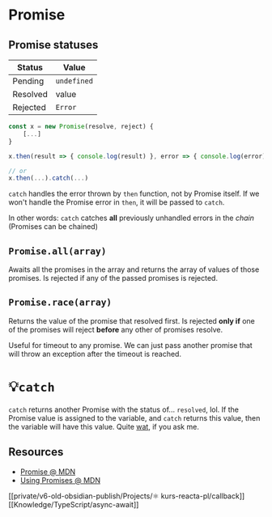 # Promise

## Promise statuses

| Status | Value |
| --- | --- |
| Pending | `undefined` |
| Resolved | value |
| Rejected | `Error` |

```js
const x = new Promise(resolve, reject) {
	[...]
}

x.then(result => { console.log(result) }, error => { console.log(error)}) // it still returns a promise to be handled by `catch`

// or
x.then(...).catch(...)
```

`catch` handles the error thrown by `then` function, not by Promise itself. If we won't handle the Promise error in `then`, it will be passed to `catch`.

In other words: `catch` catches **all** previously unhandled errors in the _chain_ (Promises can be chained)

## `Promise.all(array)`

Awaits all the promises in the array and returns the array of values of those promises. Is rejected if any of the passed promises is rejected.

## `Promise.race(array)`

Returns the value of the promise that resolved first. Is rejected **only if** one of the promises will reject **before** any other of promises resolve. 

Useful for timeout to any promise. We can just pass another promise that will throw an exception after the timeout is reached.

# 💡`catch`

`catch` returns another Promise with the status of... `resolved`, lol. If the Promise value is assigned to the variable, and `catch` returns this value, then the variable will have this value. Quite [wat](Knowledge/JavaScript/wat.md), if you ask me.

## Resources

- [Promise @ MDN](https://developer.mozilla.org/en-US/docs/Web/JavaScript/Reference/Global_Objects/Promise)
- [Using Promises @ MDN](https://developer.mozilla.org/en-US/docs/Web/JavaScript/Guide/Using_promises)


[[private/v6-old-obsidian-publish/Projects/⚛️ kurs-reacta-pl/callback]]
[[Knowledge/TypeScript/async-await]]

